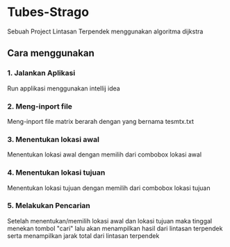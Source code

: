 # Tubes-Strago
Sebuah Project Lintasan Terpendek menggunakan algoritma dijkstra

## Cara menggunakan
### 1. Jalankan Aplikasi

Run applikasi menggunakan intellij idea

### 2. Meng-inport file

Meng-inport file matrix berarah dengan yang bernama tesmtx.txt

### 3. Menentukan lokasi awal

Menentukan lokasi awal dengan memilih dari combobox lokasi awal

### 4. Menentukan lokasi tujuan 

Menentukan lokasi tujuan dengan memilih dari combobox lokasi tujuan

### 5. Melakukan Pencarian

Setelah menentukan/memilih lokasi awal dan lokasi tujuan maka tinggal menekan tombol "cari" lalu akan menampilkan hasil dari lintasan terpendek serta menampilkan jarak total dari lintasan terpendek
